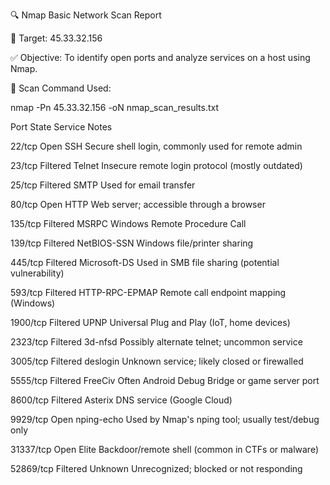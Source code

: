 🔍 Nmap Basic Network Scan Report

🎯 Target: 45.33.32.156

✅ Objective:
To identify open ports and analyze services on a host using Nmap.




📂 Scan Command Used:

nmap -Pn 45.33.32.156 -oN nmap_scan_results.txt



Port	    State	           Service	Notes

22/tcp   	Open	           SSH	Secure shell login, commonly used for remote admin

23/tcp   	Filtered	       Telnet	Insecure remote login protocol (mostly outdated)

25/tcp   	Filtered	       SMTP	Used for email transfer

80/tcp	  Open	           HTTP	Web server; accessible through a browser

135/tcp	  Filtered	       MSRPC	Windows Remote Procedure Call

139/tcp	  Filtered	       NetBIOS-SSN	Windows file/printer sharing

445/tcp 	Filtered	       Microsoft-DS	Used in SMB file sharing (potential vulnerability)

593/tcp	  Filtered         HTTP-RPC-EPMAP	Remote call endpoint mapping (Windows)

1900/tcp	Filtered	       UPNP	Universal Plug and Play (IoT, home devices)

2323/tcp	Filtered	       3d-nfsd	Possibly alternate telnet; uncommon service

3005/tcp	Filtered	       deslogin	Unknown service; likely closed or firewalled

5555/tcp	Filtered	       FreeCiv	Often Android Debug Bridge or game server port

8600/tcp	Filtered	       Asterix	DNS service (Google Cloud)

9929/tcp	Open	           nping-echo	Used by Nmap's nping tool; usually test/debug only

31337/tcp	Open	           Elite	Backdoor/remote shell (common in CTFs or malware)

52869/tcp	Filtered	       Unknown	Unrecognized; blocked or not responding



